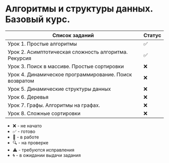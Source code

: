 # Алгоритмы и структуры данных. Базовый курс.

| Список заданий                                         | Статус             |
| ------------------------------------------------------ | ------------------ |
| Урок 1. Простые алгоритмы                              | :white_check_mark: |
| Урок 2. Асимптотическая сложность алгоритма. Рекурсия  | :white_check_mark: |
| Урок 3. Поиск в массиве. Простые сортировки            | :x:                |
| Урок 4. Динамическое программирование. Поиск возвратом | :x:                |
| Урок 5. Динамические структуры данных                  | :x:                |
| Урок 6. Деревья                                        | :x:                |
| Урок 7. Графы. Алгоритмы на графах.                    | :x:                |
| Урок 8. Сложные сортировки                             | :x:                |

-   :x: - не начато
-   :white_check_mark: - готово
-   :memo: - в работе
-   :mag: - на проверке
-   :warning: - требуются исправления
-   :cyclone: - в ожидании выдачи задания
